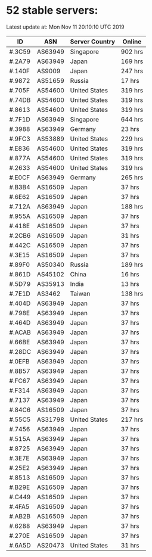 # 52 stable servers:

Latest update at: Mon Nov 11 20:10:10 UTC 2019

| ID | ASN | Server Country | Online |
| -- | --- | -------------- | ------ |
| #.3C59 | AS63949 | Singapore | 902 hrs |
| #.2A79 | AS63949 | Japan | 169 hrs |
| #.140F | AS9009 | Japan | 247 hrs |
| #.9872 | AS51659 | Russia | 17 hrs |
| #.705F | AS54600 | United States | 319 hrs |
| #.74DB | AS54600 | United States | 319 hrs |
| #.8613 | AS54600 | United States | 319 hrs |
| #.7F1D | AS63949 | Singapore | 644 hrs |
| #.3988 | AS63949 | Germany | 23 hrs |
| #.9FC3 | AS53889 | United States | 229 hrs |
| #.E836 | AS54600 | United States | 319 hrs |
| #.877A | AS54600 | United States | 319 hrs |
| #.2633 | AS54600 | United States | 319 hrs |
| #.E0CF | AS63949 | Germany | 265 hrs |
| #.B3B4 | AS16509 | Japan | 37 hrs |
| #.6E62 | AS16509 | Japan | 37 hrs |
| #.712A | AS63949 | Japan | 188 hrs |
| #.955A | AS16509 | Japan | 37 hrs |
| #.418E | AS16509 | Japan | 37 hrs |
| #.2CB6 | AS16509 | Japan | 31 hrs |
| #.442C | AS16509 | Japan | 37 hrs |
| #.3E15 | AS16509 | Japan | 37 hrs |
| #.89F0 | AS50340 | Russia | 189 hrs |
| #.861D | AS45102 | China | 16 hrs |
| #.5D79 | AS35913 | India | 13 hrs |
| #.7E1D | AS3462 | Taiwan | 138 hrs |
| #.404D | AS63949 | Japan | 37 hrs |
| #.798E | AS63949 | Japan | 37 hrs |
| #.464D | AS63949 | Japan | 37 hrs |
| #.ACAB | AS63949 | Japan | 37 hrs |
| #.66BE | AS63949 | Japan | 37 hrs |
| #.28DC | AS63949 | Japan | 37 hrs |
| #.0EFB | AS63949 | Japan | 37 hrs |
| #.8B57 | AS63949 | Japan | 37 hrs |
| #.FC67 | AS63949 | Japan | 37 hrs |
| #.F314 | AS63949 | Japan | 37 hrs |
| #.7137 | AS63949 | Japan | 37 hrs |
| #.84C6 | AS16509 | Japan | 37 hrs |
| #.55C5 | AS31798 | United States | 217 hrs |
| #.7456 | AS63949 | Japan | 37 hrs |
| #.515A | AS63949 | Japan | 37 hrs |
| #.8725 | AS63949 | Japan | 37 hrs |
| #.3E7E | AS63949 | Japan | 37 hrs |
| #.25E2 | AS63949 | Japan | 37 hrs |
| #.8513 | AS16509 | Japan | 37 hrs |
| #.B29E | AS16509 | Japan | 37 hrs |
| #.C449 | AS16509 | Japan | 37 hrs |
| #.4FA5 | AS16509 | Japan | 37 hrs |
| #.AB2B | AS16509 | Japan | 37 hrs |
| #.6288 | AS63949 | Japan | 37 hrs |
| #.270E | AS16509 | Japan | 37 hrs |
| #.6A5D | AS20473 | United States | 31 hrs |

